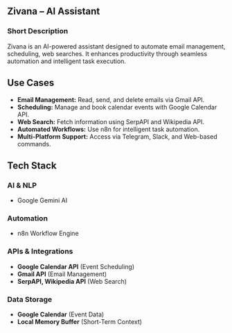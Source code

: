 ## Zivana – AI Assistant

### Short Description
Zivana is an AI-powered assistant designed to automate email management, scheduling, web searches. It enhances productivity through seamless automation and intelligent task execution.

## Use Cases

- **Email Management:** Read, send, and delete emails via Gmail API.
- **Scheduling:** Manage and book calendar events with Google Calendar API.
- **Web Search:** Fetch information using SerpAPI and Wikipedia API.
- **Automated Workflows:** Use n8n for intelligent task automation.
- **Multi-Platform Support:** Access via Telegram, Slack, and Web-based commands.

## Tech Stack

### AI & NLP
- Google Gemini AI

### Automation
- n8n Workflow Engine

### APIs & Integrations
- **Google Calendar API** (Event Scheduling)
- **Gmail API** (Email Management)
- **SerpAPI, Wikipedia API** (Web Search)

### Data Storage
- **Google Calendar** (Event Data)
- **Local Memory Buffer** (Short-Term Context)
